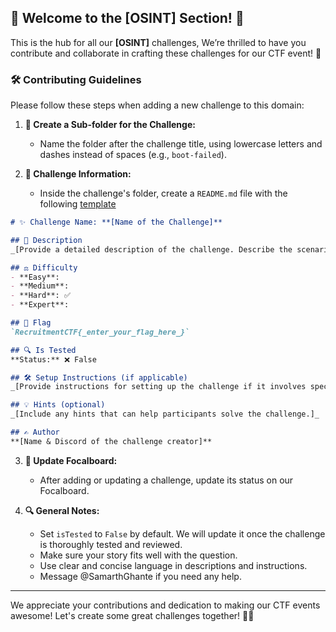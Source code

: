 ## 🎉 Welcome to the **[OSINT]** Section! 🎉

This is the hub for all our **[OSINT]** challenges, We’re thrilled to have you contribute and collaborate in crafting these challenges for our CTF event! 🚀

### 🛠️ Contributing Guidelines

Please follow these steps when adding a new challenge to this domain:

1. **📂 Create a Sub-folder for the Challenge:**
   - Name the folder after the challenge title, using lowercase letters and dashes instead of spaces (e.g., `boot-failed`).

2. **📝 Challenge Information:**
   - Inside the challenge's folder, create a `README.md` file with the following [template](../templates/challenge-template.md)

```markdown
# ✨ Challenge Name: **[Name of the Challenge]**

## 📜 Description
_[Provide a detailed description of the challenge. Describe the scenario, objective, and any relevant background information.]_

## ⚖️ Difficulty
- **Easy**: 
- **Medium**: 
- **Hard**: ✅
- **Expert**: 

## 🚩 Flag
`RecruitmentCTF{_enter_your_flag_here_}`

## 🔍 Is Tested
**Status:** ❌ False

## 🛠️ Setup Instructions (if applicable)
_[Provide instructions for setting up the challenge if it involves specific configurations, environments, or files. Include details about any dependencies or tools needed.]_

## 💡 Hints (optional)
_[Include any hints that can help participants solve the challenge.]_

## ✍️ Author
**[Name & Discord of the challenge creator]**
```

3. **📝 Update Focalboard:**
   - After adding or updating a challenge, update its status on our Focalboard.

4. **🔍 General Notes:**
   - Set `isTested` to `False` by default. We will update it once the challenge is thoroughly tested and reviewed.
   - Make sure your story fits well with the question.
   - Use clear and concise language in descriptions and instructions.
   - Message @SamarthGhante if you need any help.

---

We appreciate your contributions and dedication to making our CTF events awesome! Let's create some great challenges together! 🎨✨
